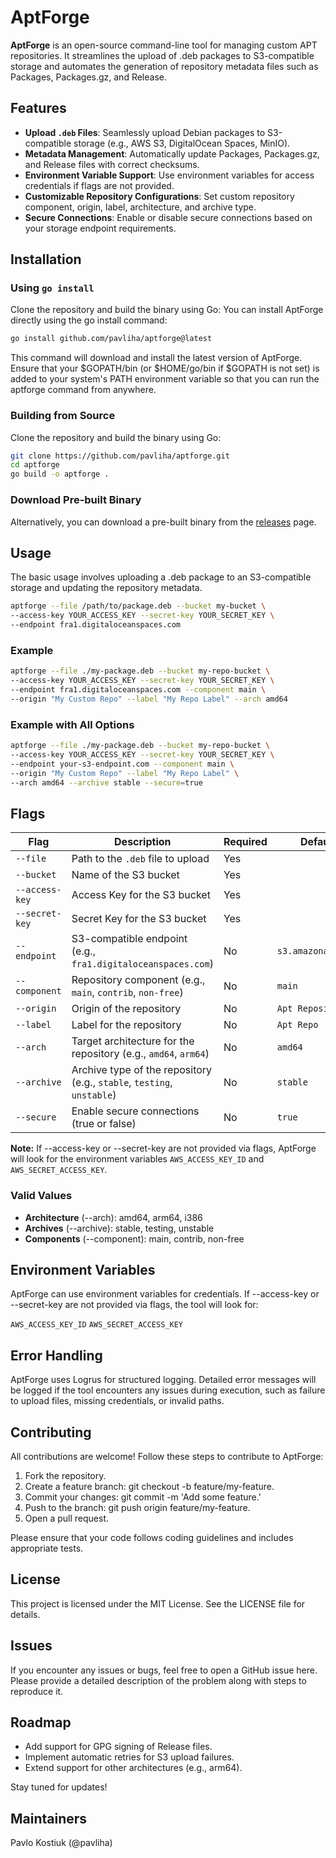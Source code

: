 # AptForge

**AptForge** is an open-source command-line tool for managing custom APT repositories. It streamlines the upload of .deb packages to S3-compatible storage and automates the generation of repository metadata files such as Packages, Packages.gz, and Release.

## Features

- **Upload `.deb` Files**: Seamlessly upload Debian packages to S3-compatible storage (e.g., AWS S3, DigitalOcean Spaces, MinIO).
- **Metadata Management**: Automatically update Packages, Packages.gz, and Release files with correct checksums.
- **Environment Variable Support**: Use environment variables for access credentials if flags are not provided.
- **Customizable Repository Configurations**: Set custom repository component, origin, label, architecture, and archive type.
- **Secure Connections**: Enable or disable secure connections based on your storage endpoint requirements.

## Installation

### Using `go install`

Clone the repository and build the binary using Go:
You can install AptForge directly using the go install command:

```bash
go install github.com/pavliha/aptforge@latest
```
This command will download and install the latest version of AptForge. Ensure that your $GOPATH/bin (or $HOME/go/bin if $GOPATH is not set) is added to your system's PATH environment variable so that you can run the aptforge command from anywhere.

### Building from Source
Clone the repository and build the binary using Go:

```bash
git clone https://github.com/pavliha/aptforge.git
cd aptforge
go build -o aptforge .
```

### Download Pre-built Binary
Alternatively, you can download a pre-built binary from the [releases](https://github.com/pavliha/aptforge/releases) page.


## Usage
The basic usage involves uploading a .deb package to an S3-compatible storage and updating the repository metadata.

```bash
aptforge --file /path/to/package.deb --bucket my-bucket \
--access-key YOUR_ACCESS_KEY --secret-key YOUR_SECRET_KEY \
--endpoint fra1.digitaloceanspaces.com
```


### Example
```bash
aptforge --file ./my-package.deb --bucket my-repo-bucket \
--access-key YOUR_ACCESS_KEY --secret-key YOUR_SECRET_KEY \
--endpoint fra1.digitaloceanspaces.com --component main \
--origin "My Custom Repo" --label "My Repo Label" --arch amd64
```

### Example with All Options

```bash
aptforge --file ./my-package.deb --bucket my-repo-bucket \
--access-key YOUR_ACCESS_KEY --secret-key YOUR_SECRET_KEY \
--endpoint your-s3-endpoint.com --component main \
--origin "My Custom Repo" --label "My Repo Label" \
--arch amd64 --archive stable --secure=true
```

## Flags
| Flag           | Description                                                            | Required | Default            |
|----------------|------------------------------------------------------------------------|----------|--------------------|
| `--file`       | Path to the `.deb` file to upload                                      | Yes      |                    |
| `--bucket`     | Name of the S3 bucket                                                  | Yes      |                    |
| `--access-key` | Access Key for the S3 bucket                                           | Yes      |                    |
| `--secret-key` | Secret Key for the S3 bucket                                           | Yes      |                    |
| `--endpoint`   | S3-compatible endpoint (e.g., `fra1.digitaloceanspaces.com`)           | No       | `s3.amazonaws.com` |
| `--component`  | Repository component (e.g., `main`, `contrib`, `non-free`)             | No       | `main`             |
| `--origin`     | Origin of the repository                                               | No       | `Apt Repository`   |
| `--label`      | Label for the repository                                               | No       | `Apt Repo`         |
| `--arch`       | Target architecture for the repository (e.g., `amd64`, `arm64`)        | No       | `amd64`            |
| `--archive`    | Archive type of the repository (e.g., `stable`, `testing`, `unstable`) | No       | `stable`           |
| `--secure`     | Enable secure connections (true or false)                              | No       | `true`             |

**Note:** If --access-key or --secret-key are not provided via flags, AptForge will look for the environment variables `AWS_ACCESS_KEY_ID` and `AWS_SECRET_ACCESS_KEY`.

### Valid Values
- **Architecture** (--arch): amd64, arm64, i386
- **Archives** (--archive): stable, testing, unstable
- **Components** (--component): main, contrib, non-free

## Environment Variables
AptForge can use environment variables for credentials. If --access-key or --secret-key are not provided via flags, the tool will look for:

`AWS_ACCESS_KEY_ID`
`AWS_SECRET_ACCESS_KEY`

## Error Handling
AptForge uses Logrus for structured logging. Detailed error messages will be logged if the tool encounters any issues during execution, such as failure to upload files, missing credentials, or invalid paths.

## Contributing
All contributions are welcome! Follow these steps to contribute to AptForge:

1. Fork the repository.
2. Create a feature branch: git checkout -b feature/my-feature.
3. Commit your changes: git commit -m 'Add some feature.'
4. Push to the branch: git push origin feature/my-feature.
5. Open a pull request. 

Please ensure that your code follows coding guidelines and includes appropriate tests.

## License
This project is licensed under the MIT License. See the LICENSE file for details.

## Issues
If you encounter any issues or bugs, feel free to open a GitHub issue here. Please provide a detailed description of the problem along with steps to reproduce it.

## Roadmap
- Add support for GPG signing of Release files.
- Implement automatic retries for S3 upload failures.
- Extend support for other architectures (e.g., arm64).

Stay tuned for updates!

## Maintainers
Pavlo Kostiuk (@pavliha)
